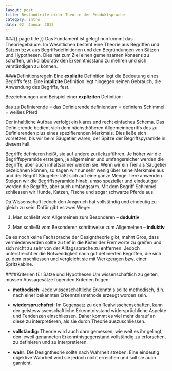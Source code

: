 ```yaml
---
layout: post
title: Bestandteile einer Theorie der Produktsprache
category: intro
date: 02. Januar 2013
---
```


###{{ page.title }}
Das Fundament ist gelegt nun kommt das Theoriegebäude. Im Wesntlichen besteht eine Theorie aus Begriffen und Sätzen bzw. aus Begriffsdefinitionen und den Begründungen von Sätzen und Hypothesen. Dies hat zum Ziel einen gemeinsamen Konsens zu schaffen, um kollaborativ den Erkenntnisstand zu mehren und sich verständigen zu können.

####Definitionsregeln
Eine __explizite__ Definition legt die Bedeutung eines Begriffs fest.
Eine __implizite__ Definition legt hingegen seinen Gebrauch, die Anwendung des Begriffs, fest.

Bezeichnungen und Beispiel einer __expliziten__ Definition:

  das zu Definierende = das Definierende
  definiendum     = definiens
  Schimmel      = weißes Pferd

Der inhaltliche Aufbau verfolgt ein klares und recht einfaches Schema. Das Definierende bedient sich dem nächsthöheren Allgemeinbegriffs des zu Definierenden plus eines spezifierenden Merkmals. Dies ließe sich vorsetzen, bis wir beim Säugetier wären, der Spitze der Begriffspyramide in diesem Fall. 

Begriffe definieren heißt, sie auf andere zurückzuführen. Je höher wir die Begriffspyramide ersteigen, je allgemeiner und umfangsreicher werden die Begriffe, aber auch inhaltsärmer werden sie. Wenn wir ein Tier als Säugetier bezeichnen können, so sagen wir nur sehr wenig über seine Merkmale aus und der Begriff Säugetier läßt sich auf eine ganze Menge Tiere anwenden. Steigen wir die Begriffspyramide hinab, umso spezieller und eindeutiger werden die Begriffe, aber auch umfangsarm. Mit dem Begriff Schimmel schliessen wir Hunde, Katzen, Fische und sogar schwarze Pferde aus.

Da Wissenschaft jedoch den Anspruch hat vollständig und eindeutig zu gleich zu sein. Dafür gibt es zwei Wege:

1.  Man schließt vom Allgemeinen zum Besonderen – __deduktiv__

2.  Man schließt vom Besonderen schrittweise zum Allgemeinen – __induktiv__

Da es noch keine Fachsprache der Designtheorie gibt, mahnt Gros, dass vermiedenwerden sollte zu tief in die Kister der Fremworte zu greifen und sich nicht zu sehr von der Alltagssprache zu entfernen. Jedoch unterstreicht er die Notwendigkeit nach gut definierten Begriffen, die sich zu dem erschliessen und vergleicht sie mit Werkzeugen bzw. einer Spritzkabine.

####Kriterien für Sätze und Hypothesen
Um wissenschaftlich zu gelten, müssen Aussagesätze fogenden Kriterien folgen:

* __methodisch:__ Jede wissenschaftliche Erkenntnis sollte methodisch, d.h. nach einer bekannten Erkenntnismethode erzeugt worden sein.

* __wiederspruchsfrei:__ Im Gegensatz zu den Realwisschenschaften, kann der geisteswissenschaftliche Erkenntnisstand widersprüchliche Aspekte und Tendenzen einschliessen. Daher kommt es viel mehr darauf an diese zu interpretieren, als sie durch Theorie auszuschliessen.

* __vollständig:__ Theorie wird auch darn gemessen, wie weit es ihr gelingt, den jeweil genanneten Erkenntnisgegenstand vollständig zu erforschen, zu definieren und zu interpretieren.

* __wahr:__ Die Designtheorie sollte nach Wahrheit streben. Eine eindeutig objektive Wahrheit wird sie jedoch nicht erreichen und soll sie auch garnicht.